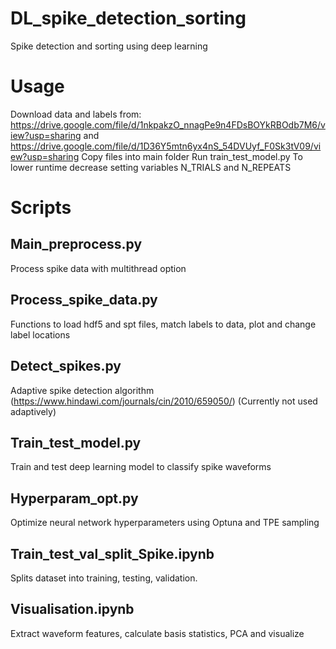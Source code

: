 # DL_spike_detection_sorting
Spike detection and sorting using deep learning
# Usage
Download data and labels from:
https://drive.google.com/file/d/1nkpakzO_nnagPe9n4FDsBOYkRBOdb7M6/view?usp=sharing
and
https://drive.google.com/file/d/1D36Y5mtn6yx4nS_54DVUyf_F0Sk3tV09/view?usp=sharing
Copy files into main folder
Run train_test_model.py
To lower runtime decrease setting variables N_TRIALS and N_REPEATS
# Scripts
## Main_preprocess.py
Process spike data with multithread option
## Process_spike_data.py
Functions to load hdf5 and spt files, match labels to data, plot and change label locations
## Detect_spikes.py
Adaptive spike detection algorithm (https://www.hindawi.com/journals/cin/2010/659050/)
(Currently not used adaptively)
## Train_test_model.py
Train and test deep learning model to classify spike waveforms
## Hyperparam_opt.py
Optimize neural network hyperparameters using Optuna and TPE sampling
## Train_test_val_split_Spike.ipynb
Splits dataset into training, testing, validation.
## Visualisation.ipynb
Extract waveform features, calculate basis statistics, PCA and visualize




